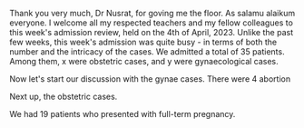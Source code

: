 Thank you very much, Dr Nusrat, for goving me the floor. As salamu alaikum everyone. I welcome all my respected teachers and my fellow colleagues to this week's admission review, held on the 4th of April, 2023. Unlike the past few weeks, this week's admission was quite busy - in terms of both the number and the intricacy of the cases. We admitted a total of 35 patients. Among them, x were obstetric cases, and y were gynaecological cases. 

Now let's start our discussion with the gynae cases. There were 4 abortion

Next up, the obstetric cases.

We had 19 patients who presented with full-term pregnancy.

